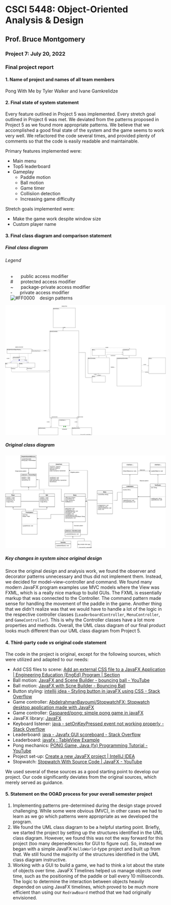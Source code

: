 # CSCI 5448: Object-Oriented Analysis & Design
## Prof. Bruce Montgomery
### Project 7: July 20, 2022

### Final project report<br/>

#### 1. Name of project and names of all team members<br/>
Pong With Me by Tyler Walker and Ivane Gamkrelidze<br/>

#### 2. Final state of system statement<br/>
Every feature outlined in Project 5 was implemented. Every stretch goal outlined in Project 6 was met. We deviated from the patterns proposed in Project 5 as we found more appropriate patterns. We believe that we accomplished a good final state of the system and the game seems to work very well. We refactored the code several times, and provided plenty of comments so that the code is easily readable and maintainable. 

Primary features implemented were:
* Main menu
* Top5 leaderboard
* Gameplay
  * Paddle motion
  * Ball motion
  * Game timer
  * Collisiion detection
  * Increasing game difficulty

Stretch goals implemented were:
* Make the game work despite window size
* Custom player name

#### 3. Final class diagram and comparison statement<br/>

##### Final class diagram
###### Legend<br/>
&nbsp;&nbsp;&nbsp; + &nbsp;&nbsp;&nbsp;&nbsp; public access modifier<br/>
&nbsp;&nbsp;&nbsp; # &nbsp;&nbsp;&nbsp;&nbsp; protected access modifier<br/>
&nbsp;&nbsp;&nbsp; ~ &nbsp;&nbsp;&nbsp;&nbsp; package-private access modifier<br/>
&nbsp;&nbsp;&nbsp; - &nbsp;&nbsp;&nbsp;&nbsp; private access modifier<br/>
&nbsp;&nbsp;&nbsp; ![#FF0000](https://via.placeholder.com/15/f03c15/FF0000.png) &nbsp;&nbsp; design patterns<br/>

![Final class diagram](CSCI5448_Proj7_ClassDiagram.drawio.svg)

##### Original class diagram<br/>
![Original class diagram](CSCI5448_Proj5_UML_class_diag_pattern_use.drawio.svg)

##### Key changes in system since original design<br/>
Since the original design and analysis work, we found the observer and decorator patterns unnecessary and thus did not implement them. Instead, we decided for model–view–controller and command. We found many modern JavaFX program examples use MVC models where the View was FXML, which is a really nice markup to build GUIs. The FXML is essentially markup that was connected to the Controller. The command pattern made sense for handling the movement of the paddle in the game. Another thing that we didn't realize was that we would have to handle a lot of the logic in the respective controller classes (`LeaderboardController`, `MenuController`, and `GameController`). This is why the Controller classes have a lot more properties and methods. Overall, the UML class diagram of our final product looks much different than our UML class diagram from Project 5. 

#### 4. Third-party code _vs_ original code statement
The code in the project is original, except for the following sources, which were utilized and adapted to our needs:
* Add CSS files to scene: [Add an external CSS file to a JavaFX Application | Engineering Education (EngEd) Program | Section](https://www.section.io/engineering-education/add-an-external-css-file-to-a-javafx-application)
* Ball motion: [JavaFX and Scene Builder - bouncing ball - YouTube](https://youtu.be/x6NFmzQHvMU?t=176)
* Ball motion: [JavaFX with Scne Builder - Bouncing Ball](https://gist.github.com/Da9el00/8141d962ae4d6a3670963181cb0f7c4e)
* Button styling: [intellij idea - Styling button in javaFX using CSS - Stack Overflow](https://stackoverflow.com/q/25043990)
* Game controller: [AbdelrahmanBayoumi/StopwatchFX: Stopwatch desktop application made with JavaFX](https://github.com/AbdelrahmanBayoumi/StopwatchFX)
* Game controller: [Gaspared/pong: simple pong game in javaFX](https://github.com/Gaspared/pong)
* JavaFX library: [JavaFX](https://openjfx.io)
* Keyboard listener: [java - setOnKeyPressed event not working properly - Stack Overflow](https://stackoverflow.com/q/32802664)
* Leaderboard: [java - Javafx GUI scoreboard - Stack Overflow](https://stackoverflow.com/q/47425336)
* Leaderboard: [javafx : TableView Example](https://gist.github.com/sharifulislam52/d17b4e1654a8214046d409b0a7d63c3b)
* Pong mechanics: [PONG Game, Java (fx) Programming Tutorial - YouTube](https://youtu.be/HsQSqFuSTGE)
* Project set-up: [Create a new JavaFX project | IntelliJ IDEA](https://www.jetbrains.com/help/idea/javafx.html)
* Stopwatch: [Stopwatch With Source Code | JavaFX - YouTube](https://youtu.be/caD6IZszqEk)

We used several of these sources as a good starting point to develop our project. Our code significantly deviates from the original sources, which merely served as guidance.

#### 5. Statement on the OOAD process for your overall semester project
1. Implementing patterns pre-determined during the design stage proved challenging. While some were obvious (MVC), in other cases we had to learn as we go which patterns were appropriate as we developed the program.
1. We found the UML class diagram to be a helpful starting point. Briefly, we started the project by setting up the structures identified in the UML class diagram. However, we found this was not the way forward for this project (too many depenedencies for GUI to figure out). So, instead we began with a simple JavaFX `HelloWorld`-type project and built up from that. We still found the majority of the structures identified in the UML class diagram instructive.
1. Working with a GUI to build a game, we had to think a lot about the state of objects over time. JavaFX Timelines helped us manage objects over time, such as the positioning of the paddle or ball every 10 milliseconds. The logic to determine the interaction between objects heavily depended on using JavaFX timelines, which proved to be much more efficient than using our `RedrawBoard` method that we had originally envisioned. 
